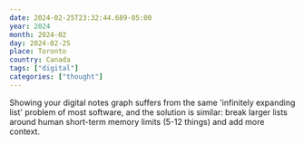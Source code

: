 ```yaml
---
date: 2024-02-25T23:32:44.689-05:00
year: 2024
month: 2024-02
day: 2024-02-25
place: Toronto
country: Canada
tags: ["digital"]
categories: ["thought"]
---
```

Showing your digital notes graph suffers from the same 'infinitely expanding list' problem of most software, and the solution is similar: break larger lists around human short-term memory limits (5-12 things) and add more context.
